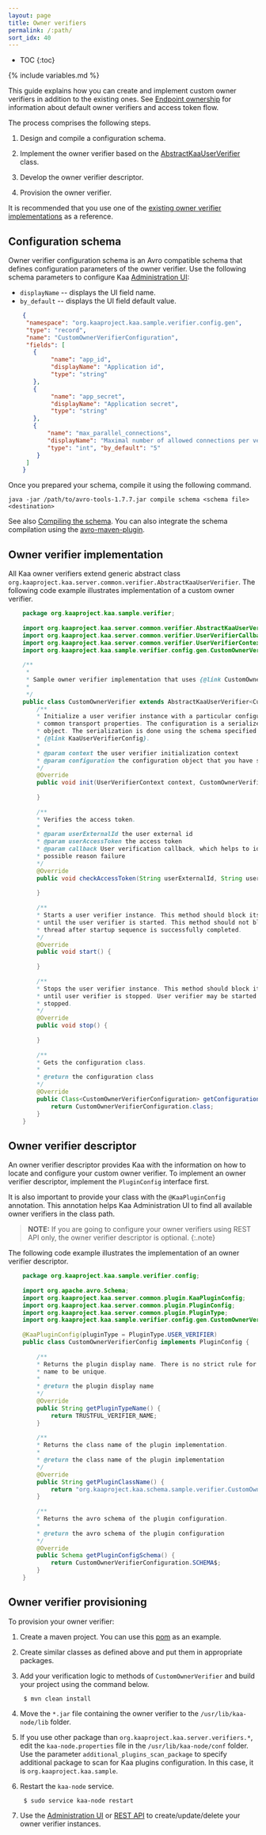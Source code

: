 ```yaml
---
layout: page
title: Owner verifiers
permalink: /:path/
sort_idx: 40
---
```


* TOC
{:toc}

{% include variables.md %}

This guide explains how you can create and implement custom owner verifiers in addition to the existing ones.
See [Endpoint ownership]({{root_url}}Programming-guide/Key-platform-features/Endpoint-ownership) for information about default owner verifiers and access token flow.

The process comprises the following steps.

1. Design and compile a configuration schema.

2. Implement the owner verifier based on the [AbstractKaaUserVerifier]({{github_url}}server/common/verifier-shared/src/main/java/org/kaaproject/kaa/server/common/verifier/AbstractKaaUserVerifier.java) class.

3. Develop the owner verifier descriptor.

4. Provision the owner verifier.

It is recommended that you use one of the [existing owner verifier implementations]({{github_url}}server/verifiers) as a reference.

## Configuration schema

Owner verifier configuration schema is an Avro compatible schema that defines configuration parameters of the owner verifier.
Use the following schema parameters to configure Kaa [Administration UI]({{root_url}}Glossary/#administration-ui):

* `displayName` -- displays the UI field name.
* `by_default` -- displays the UI field default value.

```json
    {
     "namespace": "org.kaaproject.kaa.sample.verifier.config.gen",
     "type": "record",
     "name": "CustomOwnerVerifierConfiguration",
     "fields": [
       {
            "name": "app_id",
            "displayName": "Application id",
            "type": "string"
       },
       {
            "name": "app_secret",
            "displayName": "Application secret",
            "type": "string"
       },
       {
           "name": "max_parallel_connections",
           "displayName": "Maximal number of allowed connections per verifier",
           "type": "int", "by_default": "5"
        }
     ]
    }
```

Once you prepared your schema, compile it using the following command.

```
java -jar /path/to/avro-tools-1.7.7.jar compile schema <schema file> <destination>
```

See also [Compiling the schema](http://avro.apache.org/docs/current/gettingstartedjava.html#Compiling+the+schema). You can also integrate the schema compilation using the [avro-maven-plugin](http://avro.apache.org/docs/current/gettingstartedjava.html).

## Owner verifier implementation

All Kaa owner verifiers extend generic abstract class `org.kaaproject.kaa.server.common.verifier.AbstractKaaUserVerifier`.
The following code example illustrates implementation of a custom owner verifier.

```java
    package org.kaaproject.kaa.sample.verifier;
    
    import org.kaaproject.kaa.server.common.verifier.AbstractKaaUserVerifier;
    import org.kaaproject.kaa.server.common.verifier.UserVerifierCallback;
    import org.kaaproject.kaa.server.common.verifier.UserVerifierContext;
    import org.kaaproject.kaa.sample.verifier.config.gen.CustomOwnerVerifierConfiguration;
    
    /**
     * 
     * Sample owner verifier implementation that uses {@link CustomOwnerVerifierConfiguration} as configuration.
     *
     */
    public class CustomOwnerVerifier extends AbstractKaaUserVerifier<CustomOwnerVerifierConfiguration> {
        /**
        * Initialize a user verifier instance with a particular configuration and
        * common transport properties. The configuration is a serialized Avro
        * object. The serialization is done using the schema specified in
        * {@link KaaUserVerifierConfig}.
        *
        * @param context the user verifier initialization context
        * @param configuration the configuration object that you have specified during verifier provisioning.
        */
        @Override
        public void init(UserVerifierContext context, CustomOwnerVerifierConfiguration configuration) {
    
        }
        
        /**
        * Verifies the access token.
        *
        * @param userExternalId the user external id
        * @param userAccessToken the access token
        * @param callback User verification callback, which helps to identify verification status and
        * possible reason failure
        */
        @Override
        public void checkAccessToken(String userExternalId, String userAccessToken, UserVerifierCallback callback) {
    
        }
        
        /**
        * Starts a user verifier instance. This method should block its caller thread
        * until the user verifier is started. This method should not block its caller
        * thread after startup sequence is successfully completed.
        */
        @Override
        public void start() {
    
        }
        
        /**
        * Stops the user verifier instance. This method should block its current thread
        * until user verifier is stopped. User verifier may be started again after it is
        * stopped.
        */
        @Override
        public void stop() {
    
        }
        
        /**
        * Gets the configuration class.
        *
        * @return the configuration class
        */
        @Override
        public Class<CustomOwnerVerifierConfiguration> getConfigurationClass() {
            return CustomOwnerVerifierConfiguration.class;
        }
    }
```

## Owner verifier descriptor

An owner verifier descriptor provides Kaa with the information on how to locate and configure your custom owner verifier.
To implement an owner verifier descriptor, implement the `PluginConfig` interface first.

It is also important to provide your class with the `@KaaPluginConfig` annotation. This annotation helps Kaa Administration UI to find all available owner verifiers in the class path.

>**NOTE:** If you are going to configure your owner verifiers using REST API only, the owner verifier descriptor is optional.
{:.note}

The following code example illustrates the implementation of an owner verifier descriptor.

```java
    package org.kaaproject.kaa.sample.verifier.config;
    
    import org.apache.avro.Schema;
    import org.kaaproject.kaa.server.common.plugin.KaaPluginConfig;
    import org.kaaproject.kaa.server.common.plugin.PluginConfig;
    import org.kaaproject.kaa.server.common.plugin.PluginType;
    import org.kaaproject.kaa.sample.verifier.config.gen.CustomOwnerVerifierConfiguration;
    
    @KaaPluginConfig(pluginType = PluginType.USER_VERIFIER)
    public class CustomOwnerVerifierConfig implements PluginConfig {
        
        /**
        * Returns the plugin display name. There is no strict rule for this
        * name to be unique.
        * 
        * @return the plugin display name
        */
        @Override
        public String getPluginTypeName() {
            return TRUSTFUL_VERIFIER_NAME;
        }
        
        /**
        * Returns the class name of the plugin implementation.
        *
        * @return the class name of the plugin implementation
        */
        @Override
        public String getPluginClassName() {
            return "org.kaaproject.kaa.schema.sample.verifier.CustomOwnerVerifier";
        }
        
        /**
        * Returns the avro schema of the plugin configuration.
        *
        * @return the avro schema of the plugin configuration
        */
        @Override
        public Schema getPluginConfigSchema() {
            return CustomOwnerVerifierConfiguration.SCHEMA$;
        }
    }
```

## Owner verifier provisioning

To provision your owner verifier:

1. Create a maven project.
You can use this [pom]({{github_url}}server/verifiers/trustful-verifier/pom.xml) as an example.

2. Create similar classes as defined above and put them in appropriate packages.

3. Add your verification logic to methods of `CustomOwnerVerifier` and build your project using the command below.

		$ mvn clean install

4. Move the `*.jar` file containing the owner verifier to the `/usr/lib/kaa-node/lib` folder.

5. If you use other package than `org.kaaproject.kaa.server.verifiers.*`, edit the `kaa-node.properties` file in the `/usr/lib/kaa-node/conf` folder.
Use the parameter `additional_plugins_scan_package` to specify additional package to scan for Kaa plugins configuration.
In this case, it is `org.kaaproject.kaa.sample`.

6. Restart the `kaa-node` service.

		$ sudo service kaa-node restart

7. Use the [Administration UI]({{root_url}}Glossary/#administration-ui) or [REST API]({{root_url}}Programming-guide/Server-REST-APIs/#!/Verifiers/editUserVerifier) to create/update/delete your owner verifier instances.
